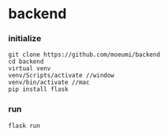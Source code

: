 # backend

### initialize
    git clone https://github.com/moeumi/backend
    cd backend
    virtual venv
    venv/Scripts/activate //window
    venv/bin/activate //mac
    pip install flask


### run
    flask run